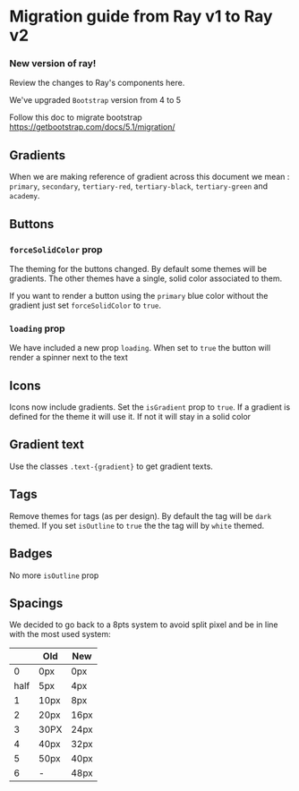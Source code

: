 # Migration guide from Ray v1 to Ray v2
### New version of ray!

Review the changes to Ray's components here.

We've upgraded `Bootstrap` version from 4 to 5

Follow this doc to migrate bootstrap https://getbootstrap.com/docs/5.1/migration/

## Gradients

When we are making reference of gradient across this document we mean : `primary`, `secondary`, `tertiary-red`, `tertiary-black`, `tertiary-green` and `academy`.

## Buttons

### `forceSolidColor` prop

The theming for the buttons changed. By default some themes will be gradients.
The other themes have a single, solid color associated to them.

If you want to render a button using the `primary` blue color without the gradient just set `forceSolidColor` to `true`.

### `loading` prop

We have included a new prop `loading`. When set to `true` the button will render a spinner next to the text

## Icons

Icons now include gradients. Set the `isGradient` prop to `true`. If a gradient is defined for the theme it will use it. If not it will stay in a solid color

## Gradient text

Use the classes `.text-{gradient}` to get gradient texts. 

## Tags

Remove themes for tags (as per design). By default the tag will be `dark` themed. If you set `isOutline` to `true` the the tag will by `white` themed.

## Badges

No more `isOutline` prop

## Spacings
We decided to go back to a 8pts system to avoid split pixel and be in line with the most used system:

|    | Old  | New  |
|----|------|------|
| 0  | 0px  | 0px  |
|half| 5px  | 4px  |
| 1  | 10px | 8px  |
| 2  | 20px | 16px |
| 3  | 30PX | 24px |
| 4  | 40px | 32px |
| 5  | 50px | 40px |
| 6  | -    | 48px |
